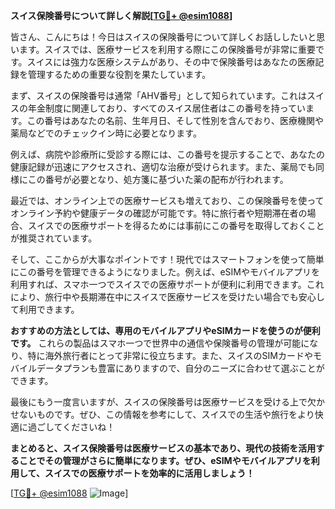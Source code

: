 **スイス保険番号について詳しく解説[[TG💪+ @esim1088](https://t.me/s/esim1088)]**

皆さん、こんにちは！今日はスイスの保険番号について詳しくお話ししたいと思います。スイスでは、医療サービスを利用する際にこの保険番号が非常に重要です。スイスには強力な医療システムがあり、その中で保険番号はあなたの医療記録を管理するための重要な役割を果たしています。

まず、スイスの保険番号は通常「AHV番号」として知られています。これはスイスの年金制度に関連しており、すべてのスイス居住者はこの番号を持っています。この番号はあなたの名前、生年月日、そして性別を含んでおり、医療機関や薬局などでのチェックイン時に必要となります。

例えば、病院や診療所に受診する際には、この番号を提示することで、あなたの健康記録が迅速にアクセスされ、適切な治療が受けられます。また、薬局でも同様にこの番号が必要となり、処方箋に基づいた薬の配布が行われます。

最近では、オンライン上での医療サービスも増えており、この保険番号を使ってオンライン予約や健康データの確認が可能です。特に旅行者や短期滞在者の場合、スイスでの医療サポートを得るためには事前にこの番号を取得しておくことが推奨されています。

そして、ここからが大事なポイントです！現代ではスマートフォンを使って簡単にこの番号を管理できるようになりました。例えば、eSIMやモバイルアプリを利用すれば、スマホ一つでスイスでの医療サポートが便利に利用できます。これにより、旅行中や長期滞在中にスイスで医療サービスを受けたい場合でも安心して利用できます。

**おすすめの方法としては、専用のモバイルアプリやeSIMカードを使うのが便利です。** これらの製品はスマホ一つで世界中の通信や保険番号の管理が可能になり、特に海外旅行者にとって非常に役立ちます。また、スイスのSIMカードやモバイルデータプランも豊富にありますので、自分のニーズに合わせて選ぶことができます。

最後にもう一度言いますが、スイスの保険番号は医療サービスを受ける上で欠かせないものです。ぜひ、この情報を参考にして、スイスでの生活や旅行をより快適に過ごしてくださいね！

**まとめると、スイス保険番号は医療サービスの基本であり、現代の技術を活用することでその管理がさらに簡単になります。ぜひ、eSIMやモバイルアプリを利用して、スイスでの医療サポートを効率的に活用しましょう！**

[[TG💪+ @esim1088](https://t.me/s/esim1088) ![Image](https://i.postimg.cc/Y0z9fWf4/image.png)]